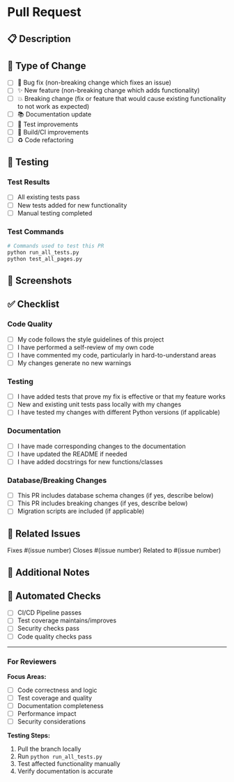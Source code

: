 # Pull Request

## 📋 Description
<!-- Provide a brief description of what this PR does -->

## 🔄 Type of Change
<!-- Mark the relevant option with an "x" -->
- [ ] 🐛 Bug fix (non-breaking change which fixes an issue)
- [ ] ✨ New feature (non-breaking change which adds functionality)
- [ ] 💥 Breaking change (fix or feature that would cause existing functionality to not work as expected)
- [ ] 📚 Documentation update
- [ ] 🧪 Test improvements
- [ ] 🔧 Build/CI improvements
- [ ] ♻️ Code refactoring

## 🧪 Testing
<!-- Describe the tests that you ran to verify your changes -->

### Test Results
- [ ] All existing tests pass
- [ ] New tests added for new functionality
- [ ] Manual testing completed

### Test Commands
```bash
# Commands used to test this PR
python run_all_tests.py
python test_all_pages.py
```

## 📸 Screenshots
<!-- If applicable, add screenshots to help explain your changes -->

## ✅ Checklist
<!-- Mark completed items with an "x" -->

### Code Quality
- [ ] My code follows the style guidelines of this project
- [ ] I have performed a self-review of my own code
- [ ] I have commented my code, particularly in hard-to-understand areas
- [ ] My changes generate no new warnings

### Testing
- [ ] I have added tests that prove my fix is effective or that my feature works
- [ ] New and existing unit tests pass locally with my changes
- [ ] I have tested my changes with different Python versions (if applicable)

### Documentation
- [ ] I have made corresponding changes to the documentation
- [ ] I have updated the README if needed
- [ ] I have added docstrings for new functions/classes

### Database/Breaking Changes
- [ ] This PR includes database schema changes (if yes, describe below)
- [ ] This PR includes breaking changes (if yes, describe below)
- [ ] Migration scripts are included (if applicable)

## 🔗 Related Issues
<!-- Link any related issues -->
Fixes #(issue number)
Closes #(issue number)
Related to #(issue number)

## 📝 Additional Notes
<!-- Add any additional notes, concerns, or implementation details -->

## 🤖 Automated Checks
<!-- These will be filled automatically by GitHub Actions -->
- [ ] CI/CD Pipeline passes
- [ ] Test coverage maintains/improves
- [ ] Security checks pass
- [ ] Code quality checks pass

---

### For Reviewers
<!-- Guidelines for reviewers -->
**Focus Areas:**
- [ ] Code correctness and logic
- [ ] Test coverage and quality
- [ ] Documentation completeness
- [ ] Performance impact
- [ ] Security considerations

**Testing Steps:**
1. Pull the branch locally
2. Run `python run_all_tests.py`
3. Test affected functionality manually
4. Verify documentation is accurate